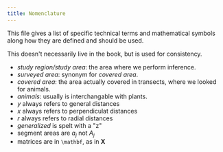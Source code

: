```yaml
---
title: Nomenclature
---
```


This file gives a list of specific technical terms and mathematical symbols along how they are defined and should be used.

This doesn't necessarily live in the book, but is used for consistency.

  * *study region/study area*: the area where we perform inference.
  * *surveyed area*: synonym for *covered area*.
  * *covered area*: the area actually covered in transects, where we looked for animals.
  * *animals*: usually is interchangable with plants.
  * $y$ always refers to general distances
  * $x$ always refers to perpendiculat distances
  * $r$ always refers to radial distances
  * *generalized* is spelt with a "z"
  * segment areas are $a_j$ not $A_j$
  * matrices are in `\mathbf`, as in $\mathbf{X}$

